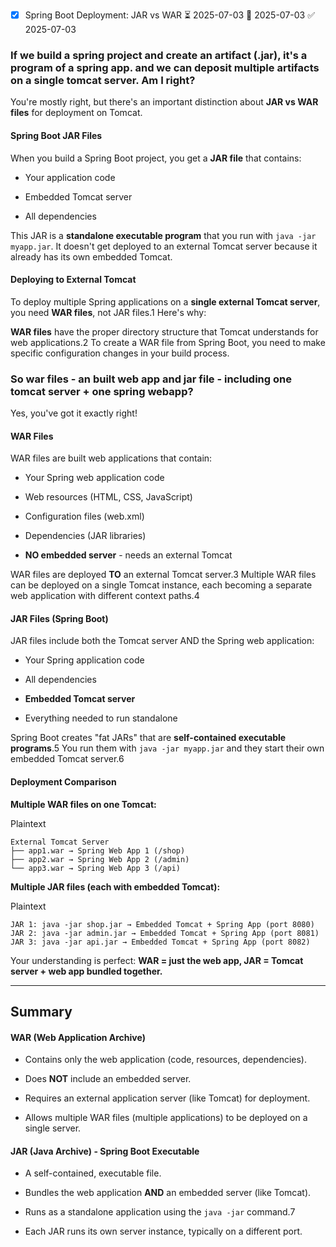 - [x] Spring Boot Deployment: JAR vs WAR ⏳ 2025-07-03 📅 2025-07-03 ✅ 2025-07-03

### If we build a spring project and create an artifact (.jar), it's a program of a spring app. and we can deposit multiple artifacts on a single tomcat server. Am I right?

You're mostly right, but there's an important distinction about **JAR vs WAR files** for deployment on Tomcat.

#### Spring Boot JAR Files

When you build a Spring Boot project, you get a **JAR file** that contains:

- Your application code
    
- Embedded Tomcat server
    
- All dependencies
    

This JAR is a **standalone executable program** that you run with `java -jar myapp.jar`. It doesn't get deployed to an external Tomcat server because it already has its own embedded Tomcat.

#### Deploying to External Tomcat

To deploy multiple Spring applications on a **single external Tomcat server**, you need **WAR files**, not JAR files.1 Here's why:

**WAR files** have the proper directory structure that Tomcat understands for web applications.2 To create a WAR file from Spring Boot, you need to make specific configuration changes in your build process.

### So war files - an built web app and jar file - including one tomcat server + one spring webapp?

Yes, you've got it exactly right!

#### WAR Files

WAR files are built web applications that contain:

- Your Spring web application code
    
- Web resources (HTML, CSS, JavaScript)
    
- Configuration files (web.xml)
    
- Dependencies (JAR libraries)
    
- **NO embedded server** - needs an external Tomcat
    

WAR files are deployed **TO** an external Tomcat server.3 Multiple WAR files can be deployed on a single Tomcat instance, each becoming a separate web application with different context paths.4

#### JAR Files (Spring Boot)

JAR files include both the Tomcat server AND the Spring web application:

- Your Spring application code
    
- All dependencies
    
- **Embedded Tomcat server**
    
- Everything needed to run standalone
    

Spring Boot creates "fat JARs" that are **self-contained executable programs**.5 You run them with `java -jar myapp.jar` and they start their own embedded Tomcat server.6

#### Deployment Comparison

**Multiple WAR files on one Tomcat:**

Plaintext

```
External Tomcat Server
├── app1.war → Spring Web App 1 (/shop)
├── app2.war → Spring Web App 2 (/admin)
└── app3.war → Spring Web App 3 (/api)
```

**Multiple JAR files (each with embedded Tomcat):**

Plaintext

```
JAR 1: java -jar shop.jar → Embedded Tomcat + Spring App (port 8080)
JAR 2: java -jar admin.jar → Embedded Tomcat + Spring App (port 8081)
JAR 3: java -jar api.jar → Embedded Tomcat + Spring App (port 8082)
```

Your understanding is perfect: **WAR = just the web app, JAR = Tomcat server + web app bundled together.**

---

## Summary

#### WAR (Web Application Archive)

- Contains only the web application (code, resources, dependencies).
    
- Does **NOT** include an embedded server.
    
- Requires an external application server (like Tomcat) for deployment.
    
- Allows multiple WAR files (multiple applications) to be deployed on a single server.
    

#### JAR (Java Archive) - Spring Boot Executable

- A self-contained, executable file.
    
- Bundles the web application **AND** an embedded server (like Tomcat).
    
- Runs as a standalone application using the `java -jar` command.7
    
- Each JAR runs its own server instance, typically on a different port.
